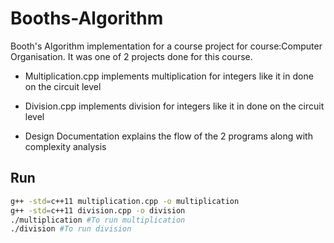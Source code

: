 # Booths-Algorithm

Booth's Algorithm implementation for a course project for course:Computer Organisation. It was one of 2 projects done for this course.

* Multiplication.cpp implements multiplication for integers like it in done on the circuit level

* Division.cpp implements division for integers like it in done on the circuit level

* Design Documentation explains the flow of the 2 programs along with complexity analysis

## Run 
```bash
g++ -std=c++11 multiplication.cpp -o multiplication
g++ -std=c++11 division.cpp -o division
./multiplication #To run multiplication
./division #To run division
```
